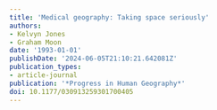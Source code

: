 ```yaml
---
title: 'Medical geography: Taking space seriously'
authors:
- Kelvyn Jones
- Graham Moon
date: '1993-01-01'
publishDate: '2024-06-05T21:10:21.642081Z'
publication_types:
- article-journal
publication: '*Progress in Human Geography*'
doi: 10.1177/030913259301700405
---
```

